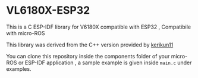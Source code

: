 # VL6180X-ESP32
This is a C ESP-IDF library for V6180X compatible with ESP32 , Compatibile with micro-ROS 

This library was derived from the C++ version provided by [kerikun11](https://github.com/kerikun11/ESP32_VL6180X)

You can clone this repository inside the components folder of your micro-ROS or ESP-IDF application , a sample example is given inside `main.c` under examples.
